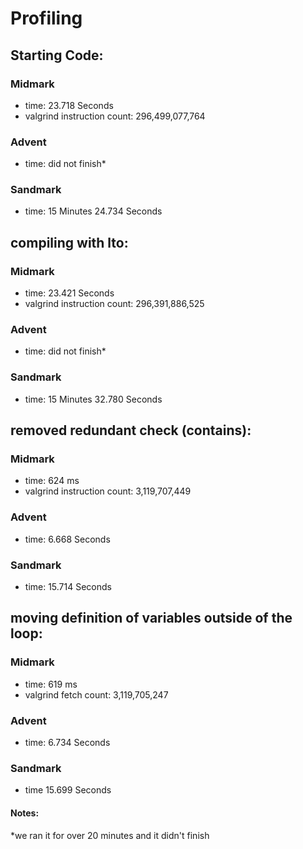 # Profiling

## Starting Code:

### Midmark
- time: 23.718 Seconds
- valgrind instruction count: 296,499,077,764

### Advent
- time: did not finish*

### Sandmark
- time: 15 Minutes 24.734 Seconds

## compiling with lto:

### Midmark
- time: 23.421 Seconds
- valgrind instruction count: 296,391,886,525

### Advent
- time: did not finish*

### Sandmark
- time: 15 Minutes 32.780 Seconds

## removed redundant check (contains):

### Midmark
- time: 624 ms
- valgrind instruction count: 3,119,707,449

### Advent
- time: 6.668 Seconds

### Sandmark
- time: 15.714 Seconds

## moving definition of variables outside of the loop:

### Midmark
- time: 619 ms
- valgrind fetch count: 3,119,705,247

### Advent
- time: 6.734 Seconds

### Sandmark
- time 15.699 Seconds

#### Notes:
*we ran it for over 20 minutes and it didn't finish